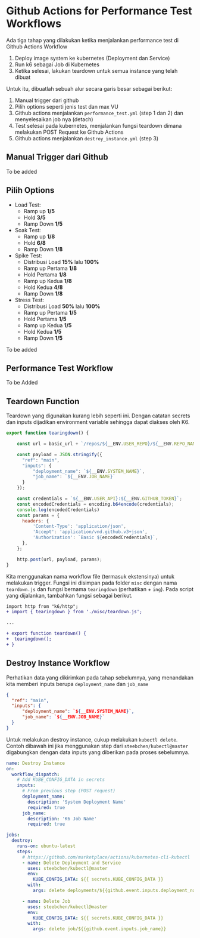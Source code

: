 # Github Actions for Performance Test Workflows

Ada tiga tahap yang dilakukan ketika menjalankan performance test di Github Actions Workflow

1. Deploy image system ke kubernetes (Deployment dan Service)
2. Run k6 sebagai Job di Kubernetes
3. Ketika selesai, lakukan teardown untuk semua instance yang telah dibuat

Untuk itu, dibuatlah sebuah alur secara garis besar sebagai berikut:

1. Manual trigger dari github 
2. Pilih options seperti jenis test dan max VU
3. Github actions menjalankan `performance_test.yml` (step 1 dan 2) dan menyelesaikan job nya (detach)
4. Test selesai pada kubernetes, menjalankan fungsi teardown dimana melakukan POST Request ke Github Actions
5. Github actions menjalankan `destroy_instance.yml` (step 3)

## Manual Trigger dari Github

To be added

## Pilih Options

* Load Test: 
  * Ramp up **1/5**
  * Hold **3/5**
  * Ramp Down **1/5**
* Soak Test: 
  * Ramp up **1/8**
  * Hold **6/8**
  * Ramp Down **1/8**
* Spike Test: 
  * Distribusi Load **15%** lalu **100%**
  * Ramp up Pertama **1/8**
  * Hold Pertama **1/8**
  * Ramp up Kedua **1/8**
  * Hold Kedua **4/8**
  * Ramp Down **1/8**
* Stress Test: 
  * Distribusi Load **50%** lalu **100%**
  * Ramp up Pertama **1/5**
  * Hold Pertama **1/5**
  * Ramp up Kedua **1/5**
  * Hold Kedua **1/5**
  * Ramp Down **1/5**

To be added

## Performance Test Workflow

To be Added


## Teardown Function

Teardown yang digunakan kurang lebih seperti ini. Dengan catatan secrets dan inputs dijadikan environment variable sehingga dapat diakses oleh K6.

```js
export function tearingdown() {

    const url = basic_url + `/repos/${__ENV.USER_REPO}/${__ENV.REPO_NAME}/actions/workflows/${__ENV.WORKFLOW_FILE_NAME}/dispatches`;

    const payload = JSON.stringify({
      "ref": "main",
      "inputs": {
          "deployment_name": `${__ENV.SYSTEM_NAME}`,
          "job_name": `${__ENV.JOB_NAME}`
      }
    });

    const credentials = `${__ENV.USER_API}:${__ENV.GITHUB_TOKEN}`;
    const encodedCredentials = encoding.b64encode(credentials);
    console.log(encodedCredentials)
    const params = {
      headers: {
          'Content-Type': 'application/json',
          'Accept': 'application/vnd.github.v3+json',
          'Authorization': `Basic ${encodedCredentials}`,
      },
    };

    http.post(url, payload, params);  
}
```

Kita menggunakan nama workflow file (termasuk ekstensinya) untuk melakukan trigger. Fungsi ini disimpan pada folder `misc` dengan nama `teardown.js` dan fungsi bernama `tearingdown` (perhatikan + `ing`). Pada script yang dijalankan, tambahkan fungsi sebagai berikut.

```diff
import http from "k6/http";
+ import { tearingdown } from './misc/teardown.js';

...

+ export function teardown() {
+  tearingdown();
+ }
```

## Destroy Instance Workflow

Perhatikan data yang dikirimkan pada tahap sebelumnya, yang menandakan kita memberi inputs berupa `deployment_name` dan `job_name`

```json
{
  "ref": "main",
  "inputs": {
      "deployment_name": `${__ENV.SYSTEM_NAME}`,
      "job_name": `${__ENV.JOB_NAME}`
  }
}
```

Untuk melakukan destroy instance, cukup melakukan `kubectl delete`. Contoh dibawah ini jika menggunakan step dari `steebchen/kubectl@master` digabungkan dengan data inputs yang diberikan pada proses sebelumnya.

```yml
name: Destroy Instance
on: 
  workflow_dispatch:
    # Add KUBE_CONFIG_DATA in secrets
    inputs:
      # From previous step (POST request)
      deployment_name: 
        description: 'System Deployment Name'     
        required: true
      job_name:
        description: 'K6 Job Name'
        required: true

jobs:
  destroy:
    runs-on: ubuntu-latest
    steps:
      # https://github.com/marketplace/actions/kubernetes-cli-kubectl
      - name: Delete Deployment and Service
        uses: steebchen/kubectl@master
        env:
          KUBE_CONFIG_DATA: ${{ secrets.KUBE_CONFIG_DATA }}
        with:
          args: delete deployments/${{github.event.inputs.deployment_name}} services/${{github.event.inputs.deployment_name}}-svc

      - name: Delete Job
        uses: steebchen/kubectl@master
        env:
          KUBE_CONFIG_DATA: ${{ secrets.KUBE_CONFIG_DATA }}
        with:
          args: delete job/${{github.event.inputs.job_name}}
```